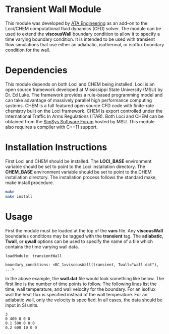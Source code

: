 # Transient Wall Module
This module was developed by [ATA Engineering](http://www.ata-e.com) as an 
add-on to the Loci/CHEM computational fluid dynamics (CFD) solver. The module 
can be used to extend the **viscousWall** boundary condition to allow it to 
specify a time varying boundary condition. It is intended to be used with 
transient flow simulations that use either an adiabatic, isothermal, or 
isoflux boundary condition for the wall.

# Dependencies
This module depends on both Loci and CHEM being installed. Loci is an open
source framework developed at Mississippi State University (MSU) by Dr. Ed 
Luke. The framework provides a rule-based programming model and can take 
advantage of massively parallel high performance computing systems. CHEM is a 
full featured open source CFD code with finite-rate chemistry built on the Loci 
framework. CHEM is export controlled under the International Traffic In Arms 
Regulations (ITAR). Both Loci and CHEM can be obtained from the 
[SimSys Software Forum](http://www.simcenter.msstate.edu) hosted by MSU. This
module also requires a compiler with C++11 support.

# Installation Instructions
First Loci and CHEM should be installed. The **LOCI_BASE** environment
variable should be set to point to the Loci installation directory. The 
**CHEM_BASE** environment variable should be set to point to the CHEM 
installation directory. The installation process follows the standard 
make, make install procedure.

```bash
make
make install
```

# Usage
First the module must be loaded at the top of the **vars** file. 
Any **viscousWall** boundaries conditions may be tagged with the 
**transient** tag. The **adiabatic**, **Twall**, or **qwall** options can be
used to specify the name of a file which contains the time varying wall data.

```
loadModule: transientWall

boundary_conditions: <BC_1=viscousWall(transient, Twall="wall.dat"), ...>
```

In the above example, the **wall.dat** file would look something like below. The
first line is the number of time points to follow. The following lines list
the time, wall temperature, and wall velocity for the boundary. For an isoflux
wall the heat flux is specified instead of the wall temperature. For an 
adiabatic wall, only the velocity is specified. In all cases, the data should
be input in SI units.

```
3
0 400 0 0 0
0.1 500 0 0 0
0.2 600 10 0 0
```
